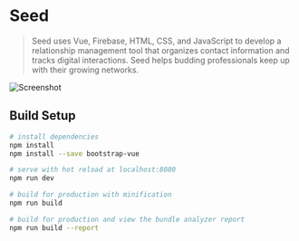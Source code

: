 # Seed

> Seed uses Vue, Firebase, HTML, CSS, and JavaScript to develop a relationship management tool that organizes contact information and tracks digital interactions. Seed helps budding professionals keep up with their growing networks. 

![Screenshot](https://images.squarespace-cdn.com/content/v1/5c346f073c3a53357d3d0d2e/1546941505268-VC42SOYE35LVU58EKA34/ke17ZwdGBToddI8pDm48kMi-Ym70lINBX4Ds4-UJ1x97gQa3H78H3Y0txjaiv_0fDoOvxcdMmMKkDsyUqMSsMWxHk725yiiHCCLfrh8O1z5QPOohDIaIeljMHgDF5CVlOqpeNLcJ80NK65_fV7S1USjVdOm4HIc7frLkEywiT0v3C3yHYkBABCEzYGePPnIJbEQR8-JTf7fPSj0ux1_Q0A/23896991_10210474777920845_1186238994_o.png?format=2500w)

## Build Setup

``` bash
# install dependencies
npm install
npm install --save bootstrap-vue

# serve with hot reload at localhost:8080
npm run dev

# build for production with minification
npm run build

# build for production and view the bundle analyzer report
npm run build --report

```
